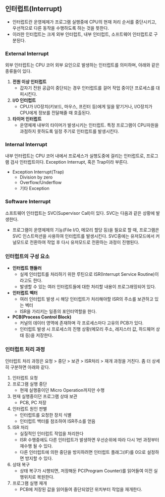 ## 인터럽트(Interrupt)
- 인터럽트란 운영체제가 프로그램 실행중에 CPU의 현재 처리 순서를 중단시키고, 우선적으로 다른 동작을 수행하도록 하는 것을 뜻한다.
- 이러한 인터럽트는 크게 외부 인터럽트, 내부 인터럽트, 소프트웨어 인터럽트로 구분된다.

### External Interrupt
외부 인터럽트는 CPU 코어 외부 요인으로 발생하는 인터럽트를 의미하며, 아래와 같은 종류들이 있다.
1. **전원 이상 인터럽트**
   - 갑자기 전원 공급이 중단되는 경우 인터럽트를 걸어 작업 중이던 프로세스를 대피시킨다.
2. **I/O 인터럽트**
   - CPU가 I/O장치(키보드, 마우스, 프린터 등)에게 일을 맡기거나, I/O장치가 CPU에게 정보를 전달해줄 때 호출된다.
3. **타이머 인터럽트**
   - 운영체제 내부의 타이머가 발생시키는 인터럽트. 특정 프로그램이 CPU자원을 과점하지 못하도록 일정 주기로 인터럽트를 발생시킨다.

### Internal Interrupt
내부 인터럽트는 CPU 코어 내에서 프로세스가 실행도중에 걸리는 인터럽트로, 프로그램 검사 인터럽트이다. Exception Interrupt, 혹은 Trap이라 부른다.
- Exception Interrupt(Trap)
    - Division by zero
    - Overflow/Underflow
    - 기타 Exception

### Software Interrupt
소프트웨어 인터럽트는 SVC(Supervisor Call)이 있다. SVC는 다음과 같은 상황에 발생한다.
- 프로그램이 운영체제의 기능(File I/O, 메모리 할당 등)을 필요로 할 때, 프로그램은 SVC 인스트럭션을 사용하여 인터럽트를 발생시킨다. SVC중에는 유저모드에서 커널모드로 전환하여 작업 후 다시 유저모드로 전환하는 과정이 진행된다.


### 인터럽트의 구성 요소

- **인터럽트 핸들러**
  - 실제 인터럽트를 처리하기 위한 루틴으로 ISR(Interrupt Service Routine)이라고도 한다.
  - 발생할 수 있는 여러 인터럽트들에 대한 처리할 내용이 프로그래밍되어 있다.
- **인터럽트 벡터**
  - 여러 인터럽트 발생 시 해당 인터럽트가 처리해야할 ISR의 주소를 보관하고 있는 벡터
  - ISR을 가리키는 일종의 포인터역할을 한다.
- **PCB(Process Control Block)**
  - 커널의 데이터 영역에 존재하며 각 프로세스마다 고유의 PCB가 있다.
  - 인터럽트 발생 시 프로세스의 진행 상황(메모리 주소, 레지스터 값, 하드웨어 상태 등)을 저장한다.

### 인터럽트 처리 과정
인터럽트 처리 과정은 요청 > 중단 > 보관 > ISR처리 > 재개 과정을 거친다. 좀 더 상세히 구분하면 아래와 같다.
1. 인터럽트 요청
2. 프로그램 실행 중단
   - 현재 실행중이던 Micro Operation까지만 수행
3. 현재 실행중이던 프로그램 상태 보관
   - PCB, PC 저장
4. 인터럽트 원인 판별
   - 인터럽트를 요청한 장치 식별
   - 인터럽트 백터를 참조하여 ISR주소를 얻음
5. ISR 처리
   - 실질적인 인터럽트 작업을 처리한다
   - ISR 수행중에도 다른 인터럽트가 발생하면 우선순위에 따라 다시 1번 과정부터 재수행 될 수 있다.
   - 다른 인터럽트에 의한 중단을 방지하려면 인터럽트 플래그(IF)를 0으로 설정하면 방지할 수 있다.
6. 상태 복구
   - 상태 복구가 시행되면, 저장해둔 PC(Program Counter)를 읽어들여 이전 실행위치로 복원한다.
7. 프로그램 실행 재개
   - PCB에 저장된 값을 읽어들여 중단되었던 위치부터 작업을 재개한다.

